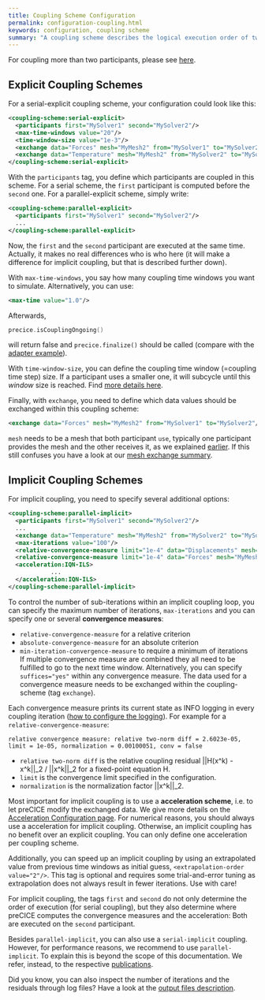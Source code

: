 ```yaml
---
title: Coupling Scheme Configuration
permalink: configuration-coupling.html
keywords: configuration, coupling scheme
summary: "A coupling scheme describes the logical execution order of two participants. A coupling scheme can be either serial or parallel and either explicit or implicit. Serial refers to the staggered execution of one participant after the other. Parallel, on the other hand, refers to the simultaneous execution of both participants. With an explicit scheme, both participants are only executed once per time window. With an implicit scheme, the participants are executed multiple times until convergence. "
---
```


For coupling more than two participants, please see [here](Multi-Coupling-Configuration).

## Explicit Coupling Schemes

For a serial-explicit coupling scheme, your configuration could look like this:

```xml
<coupling-scheme:serial-explicit>
  <participants first="MySolver1" second="MySolver2"/>
  <max-time-windows value="20"/>
  <time-window-size value="1e-3"/>
  <exchange data="Forces" mesh="MyMesh2" from="MySolver1" to="MySolver2"/>
  <exchange data="Temperature" mesh="MyMesh2" from="MySolver2" to="MySolver1"/>
</coupling-scheme:serial-explicit>
```

With the `participants` tag, you define which participants are coupled in this scheme. For a serial scheme, the `first` participant is computed before the `second` one. For a parallel-explicit scheme, simply write:

```xml
<coupling-scheme:parallel-explicit>
  <participants first="MySolver1" second="MySolver2"/>
  ...
</coupling-scheme:parallel-explicit>
```
Now, the `first` and the `second` participant are executed at the same time. Actually, it makes no real differences who is who here (it will make a difference for implicit coupling, but that is described further down). 

With `max-time-windows`, you say how many coupling time windows you want to simulate. Alternatively, you can use:
```xml
<max-time value="1.0"/> 
```
Afterwards,
```c++
precice.isCouplingOngoing()
```

will return false and `precice.finalize()` should be called (compare with the [adapter example](Adapter-Example)).  

With `time-window-size`, you can define the coupling time window (=coupling time step) size. If a participant uses a smaller one, it will subcycle until this _window_ size is reached. Find [more details here](Adapter's-Time-Step-Sizes). 

Finally, with `exchange`, you need to define which data values should be exchanged within this coupling scheme:
```xml
<exchange data="Forces" mesh="MyMesh2" from="MySolver1" to="MySolver2"/>
```
`mesh` needs to be a mesh that both participant `use`, typically one participant provides the mesh and the other receives it, as we explained [earlier](Basic-Configuration). If this still confuses you have a look at our [mesh exchange summary](Mesh-Exchange-Configuration).

## Implicit Coupling Schemes

For implicit coupling, you need to specify several additional options:

```xml
<coupling-scheme:parallel-implicit>
  <participants first="MySolver1" second="MySolver2"/>
  ...
  <exchange data="Temperature" mesh="MyMesh2" from="MySolver2" to="MySolver1"/>        
  <max-iterations value="100"/>
  <relative-convergence-measure limit="1e-4" data="Displacements" mesh="MyMesh2"/>
  <relative-convergence-measure limit="1e-4" data="Forces" mesh="MyMesh2"/>
  <acceleration:IQN-ILS>
            ...
  </acceleration:IQN-ILS>
</coupling-scheme:parallel-implicit>
```
To control the number of sub-iterations within an implicit coupling loop, you can specify the maximum number of iterations, `max-iterations` and you can specify one or several **convergence measures**:
* `relative-convergence-measure` for a relative criterion
* `absolute-convergence-measure` for an absolute criterion
* `min-iteration-convergence-measure` to require a minimum of iterations  
If multiple convergence measure are combined they all need to be fulfilled to go to the next time window. Alternatively, you can specify `suffices="yes"` within any convergence measure. 
The data used for a convergence measure needs to be exchanged within the coupling-scheme (tag `exchange`). 

Each convergence measure prints its current state as INFO logging in every coupling iteration ([how to configure the logging](https://github.com/precice/precice/wiki/Logging-Configuration)). For example for a `relative-convergence-measure`:

```
relative convergence measure: relative two-norm diff = 2.6023e-05, limit = 1e-05, normalization = 0.00100051, conv = false
```

* `relative two-norm diff` is the relative coupling residual \|\|H(x^k) - x^k\|\|_2 / \|\|x^k\|\|_2 for a fixed-point equation H.
* `limit` is the convergence limit specified in the configuration.
* `normalization` is the normalization factor \|\|x^k\|\|_2.


Most important for implicit coupling is to use a **acceleration scheme**, i.e. to let preCICE modify the exchanged data. We give more details on the [Acceleration Configuration page](Acceleration-Configuration). For numerical reasons, you should always use a acceleration for implicit coupling. Otherwise, an implicit coupling has no benefit over an explicit coupling. You can only define one acceleration per coupling scheme. 

Additionally, you can speed up an implicit coupling by using an extrapolated value from previous time windows as initial guess, `<extrapolation-order value="2"/>`. This tag is optional and requires some trial-and-error tuning as extrapolation does not always result in fewer iterations. Use with care!   

For implicit coupling, the tags `first` and `second` do not only determine the order of execution (for serial coupling), but they also determine where preCICE computes the convergence measures and the acceleration: Both are executed on the `second` participant. 

Besides `parallel-implicit`, you can also use a `serial-implicit` coupling. However, for performance reasons, we recommend to use `parallel-implicit`. To explain this is beyond the scope of this documentation. We refer, instead, to the respective [publications](Literature-guide).

Did you know, you can also inspect the number of iterations and the residuals through log files? Have a look at the [output files description](Output-Files).